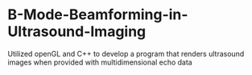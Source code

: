 # B-Mode-Beamforming-in-Ultrasound-Imaging
Utilized openGL and C++ to develop a program that renders ultrasound images when provided with multidimensional echo data
